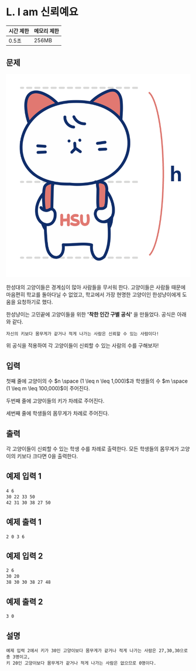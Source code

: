 # L. I am 신뢰예요

| 시간 제한 | 메모리 제한 |
| --- | --- |
| 0.5초 | 256MB |

## 문제

![HansungNyang](/assets/hansungNyang.png)

한성대의 고양이들은 경계심이 많아 사람들을 무서워 한다. 고양이들은 사람들 때문에 마음편히 학교를 돌아다닐 수 없었고, 학교에서 가장 현명한 고양이인 한성냥이에게 도움을 요청하기로 했다.

한성냥이는 고민끝에 고양이들을 위한 **'착한 인간 구별 공식'** 을 만들었다. 공식은 아래와 같다.

```
자신의 키보다 몸무게가 같거나 적게 나가는 사람은 신뢰할 수 있는 사람이다!
```

위 공식을 적용하여 각 고양이들이 신뢰할 수 있는 사람의 수를 구해보자!

## 입력

첫째 줄에 고양이의 수 $n \space (1 \leq n \leq 1,000)$과 학생들의 수 $m \space (1 \leq m \leq 100,000)$이 주어진다.

두번째 줄에 고양이들의 키가 차례로 주어진다.

세번째 줄에 학생들의 몸무게가 차례로 주어진다.

## 출력

각 고양이들이 신뢰할 수 있는 학생 수를 차례로 출력한다.
모든 학생들의 몸무게가 고양이의 키보다 크다면 0을 출력한다.

## 예제 입력 1

```
4 6
30 22 33 50
42 31 30 38 27 50
```

## 예제 출력 1

```
2 0 3 6
```

## 예제 입력 2

```
2 6
30 20
38 30 30 38 27 48
```

## 예제 출력 2

```
3 0
```

## 설명

```
예제 입력 2에서 키가 30인 고양이보다 몸무게가 같거나 적게 나가는 사람은 27,30,30으로 총 3명이고,
키 20인 고양이보다 몸무게가 같거나 적게 나가는 사람은 없으므로 0명이다.
```
